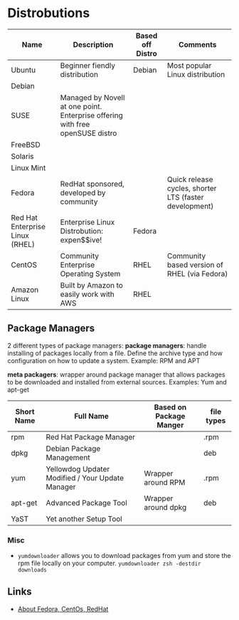 # Distrobutions

| Name | Description | Based off Distro | Comments | 
| ---- | ----------- | --------------- | -------- |
| Ubuntu | Beginner fiendly distribution | Debian | Most popular Linux distribution |
| Debian | | |
| SUSE | Managed by Novell at one point. Enterprise offering with free openSUSE distro | |
| FreeBSD | | |
| Solaris | | |
| Linux Mint | | |
| Fedora | RedHat sponsored, developed by community | | Quick release cycles, shorter LTS (faster development) |
| Red Hat Enterprise Linux (RHEL) | Enterprise Linux Distrobution: expen$$ive! | Fedora | |
| CentOS | Community Enterprise Operating System | RHEL | Community based version of RHEL (via Fedora) |
| Amazon Linux | Built by Amazon to easily work with AWS | RHEL|

## Package Managers
2 different types of package managers:
**package managers**: handle installing of packages locally from a file. Define the archive type and how configuration on how to update a system. Example: RPM and APT

**meta packagers**: wrapper around package manager that allows packages to be downloaded and installed from external sources. Examples: Yum and apt-get


| Short Name | Full Name | Based on Package Manger | file types | 
| ---------- | --------- | ------ | ----- |
| rpm | Red Hat Package Manager | | .rpm |
| dpkg | Debian Package Management | | deb | 
| yum | Yellowdog Updater Modified / Your Update Manager | Wrapper around RPM | .rpm |
| apt-get | Advanced Package Tool | Wrapper around dpkg | deb |
| YaST | Yet another Setup Tool | | |

### Misc
- `yumdownloader` allows you to download packages from yum and store the rpm file locally on your computer.
`yumdownloader zsh -destdir downloads`
## Links
- [About Fedora, CentOs, RedHat](https://danielmiessler.com/study/fedora_redhat_centos/)
